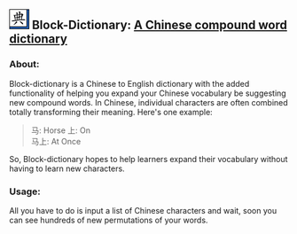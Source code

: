 ## ![alt text](https://github.com/silva-nick/block-dict/blob/master/block-client/public/favicon.png "Block-Dictionary Logo")   Block-Dictionary: [A Chinese compound word dictionary](https://block-dictionary.herokuapp.com/)

<h3>About:</h3>
<p>Block-dictionary is a Chinese to English dictionary with the added functionality of helping you expand your Chinese vocabulary be suggesting new compound words. In Chinese, individual characters are often combined totally transforming their meaning. Here's one example:</p>
<BLOCKQUOTE>马: Horse 上: On <BR>马上: At Once</BLOCKQUOTE>
<p>So, Block-dictionary hopes to help learners expand their vocabulary without having to learn new characters.</p>
<h3>Usage:</h3>
<p>All you have to do is input a list of Chinese characters and wait, soon you can see hundreds of new permutations of your words.</p>
